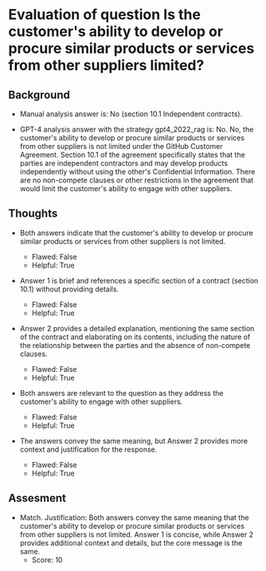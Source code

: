 # Evaluation of question Is the customer's ability to develop or procure similar products or services from other suppliers limited?
## Background
- Manual analysis answer is: No (section 10.1 Independent contracts).

- GPT-4 analysis answer with the strategy gpt4_2022_rag is: No. No, the customer's ability to develop or procure similar products or services from other suppliers is not limited under the GitHub Customer Agreement. Section 10.1 of the agreement specifically states that the parties are independent contractors and may develop products independently without using the other's Confidential Information. There are no non-compete clauses or other restrictions in the agreement that would limit the customer's ability to engage with other suppliers.
## Thoughts
- Both answers indicate that the customer's ability to develop or procure similar products or services from other suppliers is not limited.
  - Flawed: False
  - Helpful: True

- Answer 1 is brief and references a specific section of a contract (section 10.1) without providing details.
  - Flawed: False
  - Helpful: True

- Answer 2 provides a detailed explanation, mentioning the same section of the contract and elaborating on its contents, including the nature of the relationship between the parties and the absence of non-compete clauses.
  - Flawed: False
  - Helpful: True

- Both answers are relevant to the question as they address the customer's ability to engage with other suppliers.
  - Flawed: False
  - Helpful: True

- The answers convey the same meaning, but Answer 2 provides more context and justification for the response.
  - Flawed: False
  - Helpful: True

## Assesment
- Match. Justification: Both answers convey the same meaning that the customer's ability to develop or procure similar products or services from other suppliers is not limited. Answer 1 is concise, while Answer 2 provides additional context and details, but the core message is the same.
  - Score: 10


